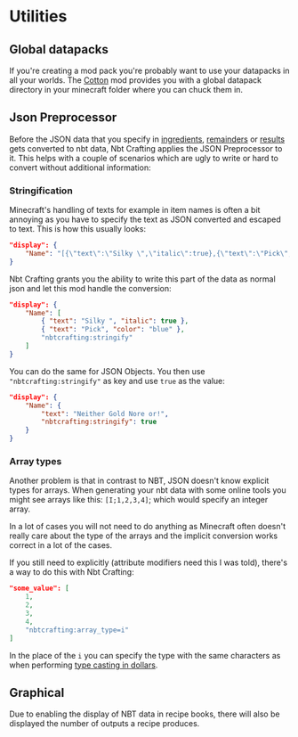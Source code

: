 # Utilities

## Global datapacks
If you're creating a mod pack you're probably want to use your datapacks in all your worlds. The [Cotton](https://minecraft.curseforge.com/projects/cotton) mod provides you with a global datapack directory in your minecraft folder where you can chuck them in.

## Json Preprocessor
Before the JSON data that you specify in [ingredients], [remainders] or [results] gets converted to nbt data, Nbt Crafting applies the JSON Preprocessor to it. This helps with a couple of scenarios which are ugly to write or hard to convert without additional information:

### Stringification
Minecraft's handling of texts for example in item names is often a bit annoying as you have to specify the text as JSON converted and escaped to text. This is how this usually looks:

```json
"display": {
	"Name": "[{\"text\":\"Silky \",\"italic\":true},{\"text\":\"Pick\",\"color\":"blue\"}]"
}
```

Nbt Crafting grants you the ability to write this part of the data as normal json and let this mod handle the conversion:

```json
"display": {
	"Name": [
		{ "text": "Silky ", "italic": true },
		{ "text": "Pick", "color": "blue" },
		"nbtcrafting:stringify"
	]
}
```

You can do the same for JSON Objects. You then use `"nbtcrafting:stringify"` as key and use `true` as the value:

```json
"display": {
	"Name": {
		"text": "Neither Gold Nore or!",
		"nbtcrafting:stringify": true
	}
}
```

### Array types
Another problem is that in contrast to NBT, JSON doesn't know explicit types for arrays. When generating your nbt data with some online tools you might see arrays like this: `[I;1,2,3,4]`; which would specify an integer array.

In a lot of cases you will not need to do anything as Minecraft often doesn't really care about the type of the arrays and the implicit conversion works correct in a lot of the cases.

If you still need to explicitly (attribute modifiers need this I was told), there's a way to do this with Nbt Crafting:

```json
"some_value": [
	1,
	2,
	3,
	4,
	"nbtcrafting:array_type=i"
]
```

In the place of the `i` you can specify the type with the same characters as when performing [type casting in dollars](../dynamic-data/dollars#type-casting).

## Graphical
Due to enabling the display of NBT data in recipe books, there will also be displayed the number of outputs a recipe produces.

[ingredients]: ../recipe-parts/ingredients/ingredients
[remainders]: ../recipe-parts/ingredients/remainders
[results]: ../recipe-parts/results

